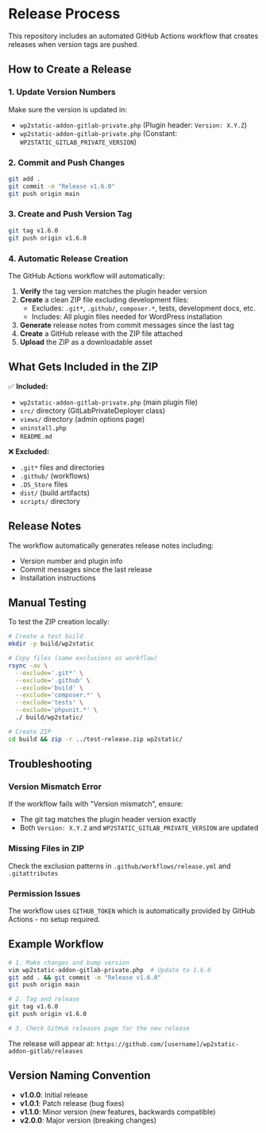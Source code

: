 # Release Process

This repository includes an automated GitHub Actions workflow that creates releases when version tags are pushed.

## How to Create a Release

### 1. Update Version Numbers

Make sure the version is updated in:
- `wp2static-addon-gitlab-private.php` (Plugin header: `Version: X.Y.Z`)
- `wp2static-addon-gitlab-private.php` (Constant: `WP2STATIC_GITLAB_PRIVATE_VERSION`)

### 2. Commit and Push Changes

```bash
git add .
git commit -m "Release v1.6.0"
git push origin main
```

### 3. Create and Push Version Tag

```bash
git tag v1.6.0
git push origin v1.6.0
```

### 4. Automatic Release Creation

The GitHub Actions workflow will automatically:

1. **Verify** the tag version matches the plugin header version
2. **Create** a clean ZIP file excluding development files:
   - Excludes: `.git*`, `.github/`, `composer.*`, tests, development docs, etc.
   - Includes: All plugin files needed for WordPress installation
3. **Generate** release notes from commit messages since the last tag
4. **Create** a GitHub release with the ZIP file attached
5. **Upload** the ZIP as a downloadable asset

## What Gets Included in the ZIP

✅ **Included:**
- `wp2static-addon-gitlab-private.php` (main plugin file)
- `src/` directory (GitLabPrivateDeployer class)
- `views/` directory (admin options page)
- `uninstall.php`
- `README.md`

❌ **Excluded:**
- `.git*` files and directories
- `.github/` (workflows)
- `.DS_Store` files
- `dist/` (build artifacts)
- `scripts/` directory

## Release Notes

The workflow automatically generates release notes including:
- Version number and plugin info
- Commit messages since the last release
- Installation instructions

## Manual Testing

To test the ZIP creation locally:

```bash
# Create a test build
mkdir -p build/wp2static

# Copy files (same exclusions as workflow)
rsync -av \
  --exclude='.git*' \
  --exclude='.github' \
  --exclude='build' \
  --exclude='composer.*' \
  --exclude='tests' \
  --exclude='phpunit.*' \
  ./ build/wp2static/

# Create ZIP
cd build && zip -r ../test-release.zip wp2static/
```

## Troubleshooting

### Version Mismatch Error
If the workflow fails with "Version mismatch", ensure:
- The git tag matches the plugin header version exactly
- Both `Version: X.Y.Z` and `WP2STATIC_GITLAB_PRIVATE_VERSION` are updated

### Missing Files in ZIP
Check the exclusion patterns in `.github/workflows/release.yml` and `.gitattributes`

### Permission Issues
The workflow uses `GITHUB_TOKEN` which is automatically provided by GitHub Actions - no setup required.

## Example Workflow

```bash
# 1. Make changes and bump version
vim wp2static-addon-gitlab-private.php  # Update to 1.6.0
git add . && git commit -m "Release v1.6.0"
git push origin main

# 2. Tag and release
git tag v1.6.0
git push origin v1.6.0

# 3. Check GitHub releases page for the new release
```

The release will appear at: `https://github.com/[username]/wp2static-addon-gitlab/releases`

## Version Naming Convention

- **v1.0.0**: Initial release
- **v1.0.1**: Patch release (bug fixes)
- **v1.1.0**: Minor version (new features, backwards compatible)
- **v2.0.0**: Major version (breaking changes) 